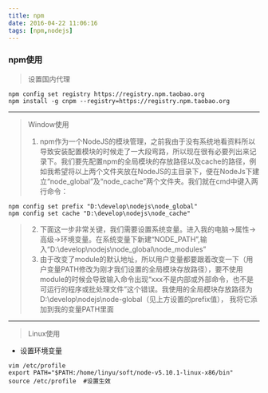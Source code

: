 ```yaml
---
title: npm
date: 2016-04-22 11:06:16
tags: [npm,nodejs]
---
```


### npm使用
> 设置国内代理
```
npm config set registry https://registry.npm.taobao.org
npm install -g cnpm --registry=https://registry.npm.taobao.org
```

----
> Window使用
> 1. npm作为一个NodeJS的模块管理，之前我由于没有系统地看资料所以导致安装配置模块的时候走了一大段弯路，所以现在很有必要列出来记录下。我们要先配置npm的全局模块的存放路径以及cache的路径，例如我希望将以上两个文件夹放在NodeJS的主目录下，便在NodeJs下建立“node_global”及“node_cache”两个文件夹。我们就在cmd中键入两行命令：
```
npm config set prefix "D:\develop\nodejs\node_global"
npm config set cache "D:\develop\nodejs\node_cache"
```
> 2. 下面这一步非常关键，我们需要设置系统变量。进入我的电脑→属性→高级→环境变量。在系统变量下新建“NODE_PATH”,输入“D:\develop\nodejs\node_global\node_modules”
> 3. 由于改变了module的默认地址，所以用户变量都要跟着改变一下（用户变量PATH修改为刚才我们设置的全局模块存放路径），要不使用module的时候会导致输入命令出现“xxx不是内部或外部命令，也不是可运行的程序或批处理文件”这个错误。我使用的全局模块存放路径为D:\develop\nodejs\node-global（见上方设置的prefix值）， 我将它添加到我的变量PATH里面


---
> Linux使用
- 设置环境变量
```
vim /etc/profile 
export PATH="$PATH:/home/linyu/soft/node-v5.10.1-linux-x86/bin"
source /etc/profile  #设置生效
```



